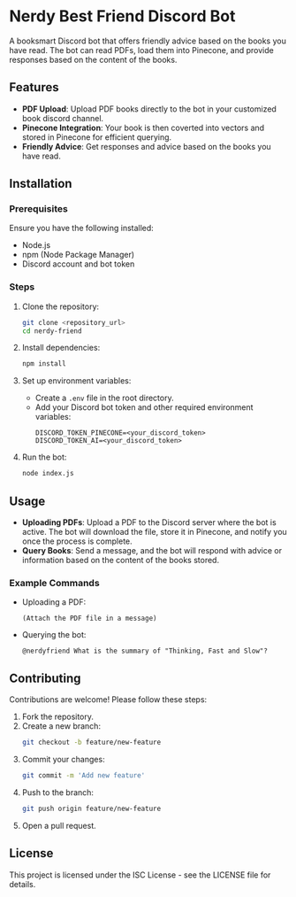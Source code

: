 
# Nerdy Best Friend Discord Bot

A booksmart Discord bot that offers friendly advice based on the books you have read. The bot can read PDFs, load them into Pinecone, and provide responses based on the content of the books.

## Features

- **PDF Upload**: Upload PDF books directly to the bot in your customized book discord channel.
- **Pinecone Integration**: Your book is then coverted into vectors and stored in Pinecone for efficient querying.
- **Friendly Advice**: Get responses and advice based on the books you have read.

## Installation

### Prerequisites

Ensure you have the following installed:

- Node.js
- npm (Node Package Manager)
- Discord account and bot token

### Steps

1. Clone the repository:
    ```bash
    git clone <repository_url>
    cd nerdy-friend
    ```
   
2. Install dependencies:
    ```bash
    npm install
    ```

3. Set up environment variables:
    - Create a `.env` file in the root directory.
    - Add your Discord bot token and other required environment variables:
      ```
      DISCORD_TOKEN_PINECONE=<your_discord_token>
      DISCORD_TOKEN_AI=<your_discord_token>
      ```

4. Run the bot:
    ```bash
    node index.js
    ```

## Usage

- **Uploading PDFs**: Upload a PDF to the Discord server where the bot is active. The bot will download the file, store it in Pinecone, and notify you once the process is complete.
- **Query Books**: Send a message, and the bot will respond with advice or information based on the content of the books stored.

### Example Commands

- Uploading a PDF:
  ```
  (Attach the PDF file in a message)
  ```
- Querying the bot:
  ```
  @nerdyfriend What is the summary of "Thinking, Fast and Slow"?
  ```

## Contributing

Contributions are welcome! Please follow these steps:

1. Fork the repository.
2. Create a new branch:
    ```bash
    git checkout -b feature/new-feature
    ```
3. Commit your changes:
    ```bash
    git commit -m 'Add new feature'
    ```
4. Push to the branch:
    ```bash
    git push origin feature/new-feature
    ```
5. Open a pull request.

## License

This project is licensed under the ISC License - see the LICENSE file for details.
